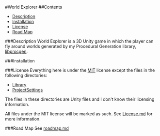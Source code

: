 #World Explorer
##Contents
+ [Description](#description)
+ [Installation](#installation)
+ [License](#license)
+ [Road Map](#road-map)

###Description
World Explorer is a 3D Unity game in which the player can fly around
worlds generated by my Procedural Generation library,
[libprocgen](https://github.com/callumW/libprocgen).

###Installation


###License
Everything here is under the [MIT](https://opensource.org/licenses/MIT) license
except the files in the following directories:
+ [Library](Library/)
+ [ProjectSettings](ProjectSettings/)

The files in these directories are Unity files and I don't know their
licensing information.

All files under the MIT license will be marked as such. See
[License.md](License.md) for more information.

###Road Map
See [roadmap.md](roadmap.md)
